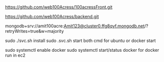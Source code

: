 https://github.com/web100Acress/100acressFront.git

https://github.com/web100Acress/backend.git

mongodb+srv://amit100acre:Amit123@cluster0.ffg8qyf.mongodb.net/?retryWrites=true&w=majority


sudo ./svc.sh install
sudo .svc.sh start    both cmd for ubuntu or docker start

sudo systemctl enable docker
sudo systemctl start/status docker    for docker run in ec2 
